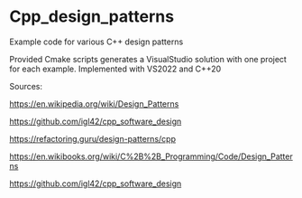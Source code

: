 # Cpp_design_patterns
Example code for various C++ design patterns

Provided Cmake scripts generates a VisualStudio solution with one project for each example.
Implemented with VS2022 and C++20

Sources:

https://en.wikipedia.org/wiki/Design_Patterns

https://github.com/igl42/cpp_software_design

https://refactoring.guru/design-patterns/cpp

https://en.wikibooks.org/wiki/C%2B%2B_Programming/Code/Design_Patterns

https://github.com/igl42/cpp_software_design
